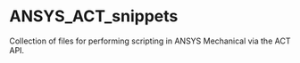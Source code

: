 # ANSYS_ACT_snippets

Collection of files for performing scripting in ANSYS Mechanical via the ACT API.
